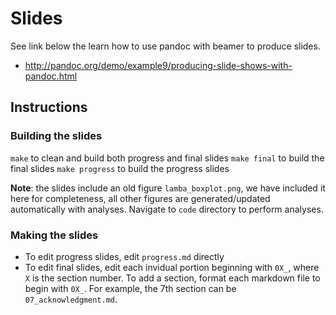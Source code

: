 # Slides

See link below the learn how to use pandoc with beamer to produce
slides.

* http://pandoc.org/demo/example9/producing-slide-shows-with-pandoc.html

## Instructions

### Building the slides

`make` to clean and build both progress and final slides
`make final` to build the final slides
`make progress` to build the progress slides

**Note**: the slides include an old figure `lamba_boxplot.png`, we have 
included it here for completeness, all other figures are generated/updated
automatically with analyses. Navigate to `code` directory to perform analyses.

### Making the slides

- To edit progress slides, edit `progress.md` directly
- To edit final slides, edit each invidual portion beginning with `0X_`, where
`X` is the section number. To add a section, format each markdown file to begin
with `0X_`. For example, the 7th section can be `07_acknowledgment.md`.
